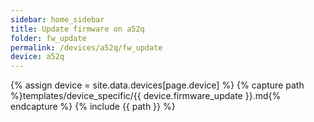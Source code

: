 ```yaml
---
sidebar: home_sidebar
title: Update firmware on a52q
folder: fw_update
permalink: /devices/a52q/fw_update
device: a52q
---
```

{% assign device = site.data.devices[page.device] %}
{% capture path %}templates/device_specific/{{ device.firmware_update }}.md{% endcapture %}
{% include {{ path }} %}
